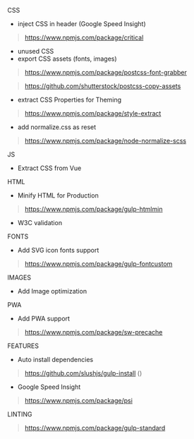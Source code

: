 CSS

- inject CSS in header (Google Speed Insight)

> https://www.npmjs.com/package/critical

- unused CSS
- export CSS assets (fonts, images) 

> https://www.npmjs.com/package/postcss-font-grabber

> https://github.com/shutterstock/postcss-copy-assets
  
- extract CSS Properties for Theming 

> https://www.npmjs.com/package/style-extract

- add normalize.css as reset

> https://www.npmjs.com/package/node-normalize-scss

JS

- Extract CSS from Vue

HTML

- Minify HTML for Production

> https://www.npmjs.com/package/gulp-htmlmin

- W3C validation

FONTS

- Add SVG icon fonts support

> https://www.npmjs.com/package/gulp-fontcustom

IMAGES

- Add Image optimization

PWA

- Add PWA support

> https://www.npmjs.com/package/sw-precache

FEATURES

- Auto install dependencies

> https://github.com/slushjs/gulp-install ()

- Google Speed Insight

> https://www.npmjs.com/package/psi

LINTING

> https://www.npmjs.com/package/gulp-standard

